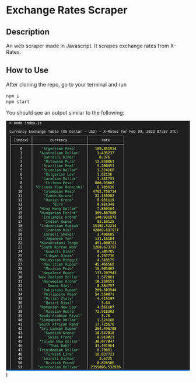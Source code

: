 # Exchange Rates Scraper

## Description
An web scraper made in Javascript. It scrapes exchange rates from X-Rates.

## How to Use

After cloning the repo, go to your terminal and run
```
npm i
npm start
```

You should see an output similar to the following:

<img alt="Exchange Rates table" src="./screenshots/1.png">
I